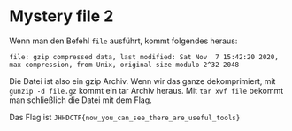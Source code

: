 # Mystery file 2

Wenn man den Befehl `file` ausführt, kommt folgendes heraus:
```
file: gzip compressed data, last modified: Sat Nov  7 15:42:20 2020, max compression, from Unix, original size modulo 2^32 2048
```
Die Datei ist also ein gzip Archiv. Wenn wir das ganze dekomprimiert, mit `gunzip -d file.gz` kommt ein tar Archiv heraus. Mit `tar xvf file` bekommt man schließlich die Datei mit dem Flag.

Das Flag ist `JHHDCTF{now_you_can_see_there_are_useful_tools}`
